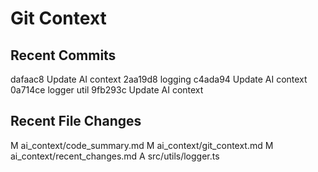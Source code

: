 # Git Context
## Recent Commits
dafaac8 Update AI context
2aa19d8 logging
c4ada94 Update AI context
0a714ce logger util
9fb293c Update AI context

## Recent File Changes
M	ai_context/code_summary.md
M	ai_context/git_context.md
M	ai_context/recent_changes.md
A	src/utils/logger.ts
